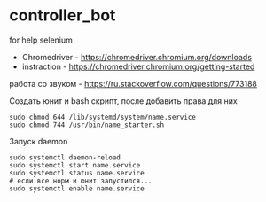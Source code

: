 # controller_bot

for help selenium

* Chromedriver - https://chromedriver.chromium.org/downloads
* instraction - https://chromedriver.chromium.org/getting-started

работа со звуком - https://ru.stackoverflow.com/questions/773188

Создать юнит и bash скрипт, после добавить права для них
```
sudo chmod 644 /lib/systemd/system/name.service
sudo chmod 744 /usr/bin/name_starter.sh
```
Запуск daemon
```
sudo systemctl daemon-reload
sudo systemctl start name.service
sudo systemctl status name.service
# если все норм и юнит запустился...
sudo systemctl enable name.service
```